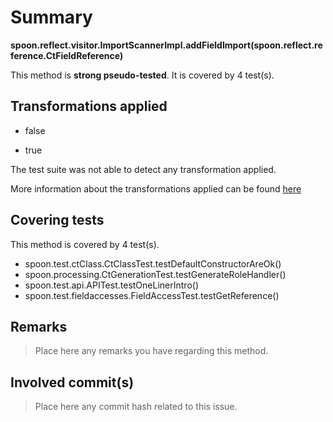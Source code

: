 # Summary
**spoon.reflect.visitor.ImportScannerImpl.addFieldImport(spoon.reflect.reference.CtFieldReference)**

This method is **strong pseudo-tested**.
It is covered by 4 test(s). 


## Transformations applied

- false

- true


The test suite was not able to detect any transformation applied.

More information about the transformations applied can be found [here](https://github.com/STAMP-project/pitest-descartes)

## Covering tests
This method is covered by 4 test(s).
* spoon.test.ctClass.CtClassTest.testDefaultConstructorAreOk()
* spoon.processing.CtGenerationTest.testGenerateRoleHandler()
* spoon.test.api.APITest.testOneLinerIntro()
* spoon.test.fieldaccesses.FieldAccessTest.testGetReference()


## Remarks
> Place here any remarks you have regarding this method.

## Involved commit(s)

> Place here any commit hash related to this issue.
